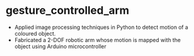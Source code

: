 # gesture_controlled_arm

- Applied image processing techniques in Python to detect motion of a coloured object.
- Fabricated a 2-DOF robotic arm whose motion is mapped with the object using Arduino microcontroller

